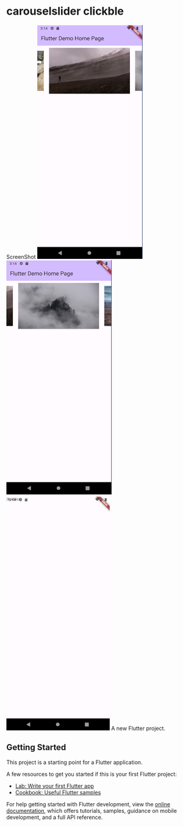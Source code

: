 # carouselslider clickble
ScreenShot 
![alt text](https://github.com/alaeddinpro/carouselslider/blob/main/image/az.PNG?raw=true)
![alt text](https://github.com/alaeddinpro/carouselslider/blob/main/image/ar.PNG?raw=true)
![alt text](https://github.com/alaeddinpro/carouselslider/blob/main/image/ae.PNG?raw=true)
A new Flutter project.

## Getting Started

This project is a starting point for a Flutter application.

A few resources to get you started if this is your first Flutter project:

- [Lab: Write your first Flutter app](https://docs.flutter.dev/get-started/codelab)
- [Cookbook: Useful Flutter samples](https://docs.flutter.dev/cookbook)

For help getting started with Flutter development, view the
[online documentation](https://docs.flutter.dev/), which offers tutorials,
samples, guidance on mobile development, and a full API reference.
